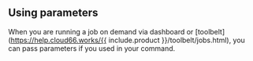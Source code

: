 <!-- usedin: [ _legacy_docker/AddIns/add-ins-jobs-v1.md, _maestro/AddIns/add-ins-jobs-v1.md, _node/addins/add-ins-jobs-v1.md, _rails/AddIns/add-ins-jobs-v1.md] -->


## Using parameters

When you are running a job on demand via dashboard or [toolbelt](https://help.cloud66.works/{{ include.product }}/toolbelt/jobs.html), you can pass parameters if you used in your command.
